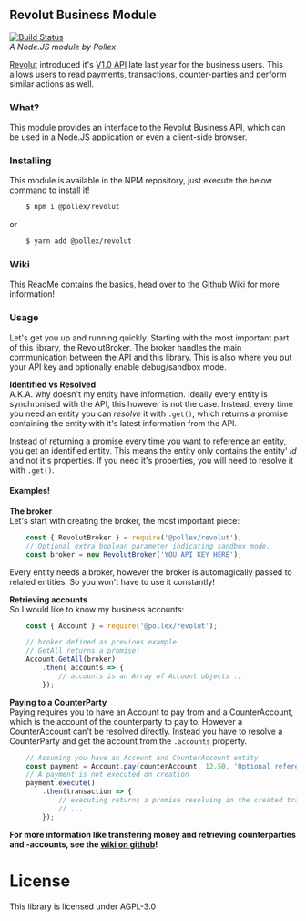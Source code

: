 Revolut Business Module
--- 
[![Build Status](http://jenkins.pollexprojects.nl/buildStatus/icon?job=RevolutAPI/master)](http://jenkins.pollexprojects.nl/job/RevolutAPI/job/master/)  
*A Node.JS module by Pollex*

[Revolut](https://www.revolut.com/) introduced it's
[V1.0 API](https://revolutdev.github.io/business-api) late last year for
the business users. This allows users to read payments, transactions, counter-parties
and perform similar actions as well.

### What?
This module provides an interface to the Revolut Business API, which can be used
in a Node.JS application or even a client-side browser.

### Installing
This module is available in the NPM repository, just execute the below command
to install it!

```sh
    $ npm i @pollex/revolut
```
or
```sh
    $ yarn add @pollex/revolut
```

### Wiki
This ReadMe contains the basics, head over to the [Github Wiki](https://github.com/PollexProjects/RevolutAPI/wiki) for more information!

### Usage
Let's get you up and running quickly. Starting with the most important part of this library, the RevolutBroker. The broker handles the main communication between the API and this library. This is also where you put your API key and optionally enable debug/sandbox mode.

**Identified vs Resolved**  
A.K.A. why doesn't my entity have information. Ideally every entity is synchronised with the API, this however is not the case. Instead, every time you need an entity you can *resolve* it with `.get()`, which returns a promise containing the entity with it's latest information from the API.

Instead of returning a promise every time you want to reference an entity, you get an identified entity. This means the entity only contains the entity' *id* and not it's properties. If you need it's properties, you will need to resolve it with `.get()`.

#### Examples!
**The broker**  
Let's start with creating the broker, the most important piece:
```js
    const { RevolutBroker } = require('@pollex/revolut');
    // Optional extra boolean parameter indicating sandbox mode.
    const broker = new RevolutBroker('YOU API KEY HERE');
```

Every entity needs a broker, however the broker is automagically passed to related entities. So you won't have to use it constantly!

**Retrieving accounts**  
So I would like to know my business accounts:
```js
    const { Account } = require('@pollex/revolut');

    // broker defined as previous example
    // GetAll returns a promise!
    Account.GetAll(broker)
        .then( accounts => {
            // accounts is an Array of Account objects :)
        });
```

**Paying to a CounterParty**  
Paying requires you to have an Account to pay from and a CounterAccount, which is the account of the counterparty to pay to. However a CounterAccount can't be resolved directly. Instead you have to resolve a CounterParty and get the account from the `.accounts` property.

```js
    // Assuming you have an Account and CounterAccount entity
    const payment = Account.pay(counterAccount, 12.50, 'Optional reference text');
    // A payment is not executed on creation
    payment.execute()
        .then(transaction => {
            // executing returns a promise resolving in the created transaction
            // ...
        });
```

**For more information like transfering money and retrieving counterparties and -accounts, see the [wiki on github](https://github.com/PollexProjects/RevolutAPI/wiki)!**

# License
This library is licensed under AGPL-3.0
